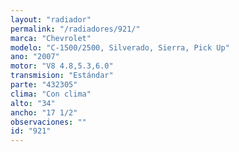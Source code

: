 ```yaml
---
layout: "radiador"
permalink: "/radiadores/921/"
marca: "Chevrolet"
modelo: "C-1500/2500, Silverado, Sierra, Pick Up"
ano: "2007"
motor: "V8 4.8,5.3,6.0"
transmision: "Estándar"
parte: "432305"
clima: "Con clima"
alto: "34"
ancho: "17 1/2"
observaciones: ""
id: "921"
---
```


